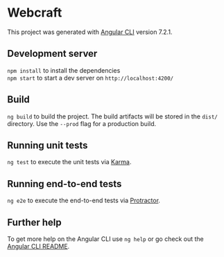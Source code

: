 # Webcraft

This project was generated with [Angular CLI](https://github.com/angular/angular-cli) version 7.2.1.

## Development server
`npm install` to install the dependencies<br>
`npm start` to start a dev server on `http://localhost:4200/`

## Build

`ng build` to build the project. The build artifacts will be stored in the `dist/` directory. Use the `--prod` flag for a production build.

## Running unit tests

`ng test` to execute the unit tests via [Karma](https://karma-runner.github.io).

## Running end-to-end tests

`ng e2e` to execute the end-to-end tests via [Protractor](http://www.protractortest.org/).

## Further help

To get more help on the Angular CLI use `ng help` or go check out the [Angular CLI README](https://github.com/angular/angular-cli/blob/master/README.md).
